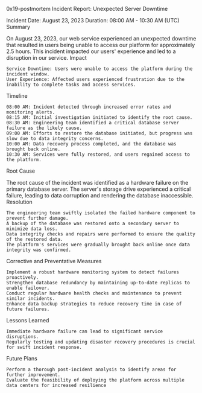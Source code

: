 0x19-postmortem
Incident Report: Unexpected Server Downtime

Incident Date: August 23, 2023
Duration: 08:00 AM - 10:30 AM (UTC)
Summary

On August 23, 2023, our web service experienced an unexpected downtime that resulted in users being unable to access our platform for approximately 2.5 hours. This incident impacted our users' experience and led to a disruption in our service.
Impact

    Service Downtime: Users were unable to access the platform during the incident window.
    User Experience: Affected users experienced frustration due to the inability to complete tasks and access services.

Timeline

    08:00 AM: Incident detected through increased error rates and monitoring alerts.
    08:15 AM: Initial investigation initiated to identify the root cause.
    08:30 AM: Engineering team identified a critical database server failure as the likely cause.
    09:00 AM: Efforts to restore the database initiated, but progress was slow due to data integrity concerns.
    10:00 AM: Data recovery process completed, and the database was brought back online.
    10:30 AM: Services were fully restored, and users regained access to the platform.

Root Cause

The root cause of the incident was identified as a hardware failure on the primary database server. The server's storage drive experienced a critical failure, leading to data corruption and rendering the database inaccessible.
Resolution

    The engineering team swiftly isolated the failed hardware component to prevent further damage.
    A backup of the database was restored onto a secondary server to minimize data loss.
    Data integrity checks and repairs were performed to ensure the quality of the restored data.
    The platform's services were gradually brought back online once data integrity was confirmed.

Corrective and Preventative Measures

    Implement a robust hardware monitoring system to detect failures proactively.
    Strengthen database redundancy by maintaining up-to-date replicas to enable failover.
    Conduct regular hardware health checks and maintenance to prevent similar incidents.
    Enhance data backup strategies to reduce recovery time in case of future failures.

Lessons Learned

    Immediate hardware failure can lead to significant service disruptions.
    Regularly testing and updating disaster recovery procedures is crucial for swift incident response.

Future Plans

    Perform a thorough post-incident analysis to identify areas for further improvement.
    Evaluate the feasibility of deploying the platform across multiple data centers for increased resilience
